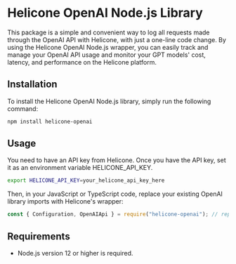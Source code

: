 # Helicone OpenAI Node.js Library

This package is a simple and convenient way to log all requests made through the OpenAI API with Helicone, with just a one-line code change. By using the Helicone OpenAI Node.js wrapper, you can easily track and manage your OpenAI API usage and monitor your GPT models' cost, latency, and performance on the Helicone platform.

## Installation

To install the Helicone OpenAI Node.js library, simply run the following command:

```bash
npm install helicone-openai
```

## Usage
You need to have an API key from Helicone. Once you have the API key, set it as an environment variable HELICONE_API_KEY.

```bash
export HELICONE_API_KEY=your_helicone_api_key_here
```

Then, in your JavaScript or TypeScript code, replace your existing OpenAI library imports with Helicone's wrapper:

```javascript
const { Configuration, OpenAIApi } = require("helicone-openai"); // replace `require("openai")` with this line
```

## Requirements
- Node.js version 12 or higher is required.
